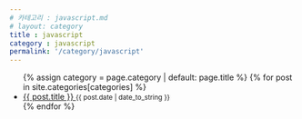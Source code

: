 ```yaml
---
# 카테고리 : javascript.md 
# layout: category
title : javascript
category : javascript
permalink: '/category/javascript'
---
```


<ul class="posts-list">
    {% assign category = page.category | default: page.title %}
    {% for post in site.categories[categories] %}
    <li class="posts-list__item">
        <a href="{{ site.baseurl}}{{ post.url }} " class="posts-list__menu-title">
            {{ post.title }}
        </a>
        <small>{{ post.date | date_to_string }} </small>
    </li>
    {% endfor %}
</ul>